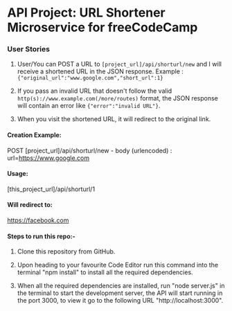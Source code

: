 # API Project: URL Shortener Microservice for freeCodeCamp


### User Stories

1. User/You can POST a URL to `[project_url]/api/shorturl/new` and I will receive a shortened URL in the JSON response. Example : `{"original_url":"www.google.com","short_url":1}`

2. If you pass an invalid URL that doesn't follow the valid `http(s)://www.example.com(/more/routes)` format, the JSON response will contain an error like `{"error":"invalid URL"}`.

3. When you visit the shortened URL, it will redirect to the original link.


#### Creation Example:

POST [project_url]/api/shorturl/new - body (urlencoded) :  url=https://www.google.com

#### Usage:

[this_project_url]/api/shorturl/1

#### Will redirect to:

https://facebook.com

#### Steps to run this repo:-

1. Clone this repository from GitHub.

2. Upon heading to your favourite Code Editor run this command into the terminal "npm install" to install all the required dependencies.

3. When all the required dependencies are installed, run "node server.js" in the terminal to start the development server, the API will start running in the port 3000, to view it go to the following URL "http://localhost:3000".
